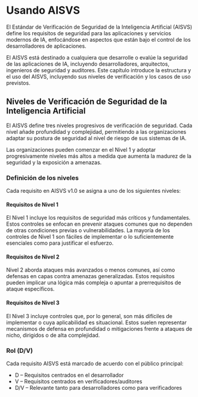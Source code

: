 # Usando AISVS

El Estándar de Verificación de Seguridad de la Inteligencia Artificial (AISVS) define los requisitos de seguridad para las aplicaciones y servicios modernos de IA, enfocándose en aspectos que están bajo el control de los desarrolladores de aplicaciones.

El AISVS está destinado a cualquiera que desarrolle o evalúe la seguridad de las aplicaciones de IA, incluyendo desarrolladores, arquitectos, ingenieros de seguridad y auditores. Este capítulo introduce la estructura y el uso del AISVS, incluyendo sus niveles de verificación y los casos de uso previstos.

## Niveles de Verificación de Seguridad de la Inteligencia Artificial

El AISVS define tres niveles progresivos de verificación de seguridad. Cada nivel añade profundidad y complejidad, permitiendo a las organizaciones adaptar su postura de seguridad al nivel de riesgo de sus sistemas de IA.

Las organizaciones pueden comenzar en el Nivel 1 y adoptar progresivamente niveles más altos a medida que aumenta la madurez de la seguridad y la exposición a amenazas.

### Definición de los niveles

Cada requisito en AISVS v1.0 se asigna a uno de los siguientes niveles:

#### Requisitos de Nivel 1

El Nivel 1 incluye los requisitos de seguridad más críticos y fundamentales. Estos controles se enfocan en prevenir ataques comunes que no dependen de otras condiciones previas o vulnerabilidades. La mayoría de los controles de Nivel 1 son fáciles de implementar o lo suficientemente esenciales como para justificar el esfuerzo.

#### Requisitos de Nivel 2

Nivel 2 aborda ataques más avanzados o menos comunes, así como defensas en capas contra amenazas generalizadas. Estos requisitos pueden implicar una lógica más compleja o apuntar a prerrequisitos de ataque específicos.

#### Requisitos de Nivel 3

El Nivel 3 incluye controles que, por lo general, son más difíciles de implementar o cuya aplicabilidad es situacional. Estos suelen representar mecanismos de defensa en profundidad o mitigaciones frente a ataques de nicho, dirigidos o de alta complejidad.

### Rol (D/V)

Cada requisito AISVS está marcado de acuerdo con el público principal:

* D – Requisitos centrados en el desarrollador
* V – Requisitos centrados en verificadores/auditores
* D/V – Relevante tanto para desarrolladores como para verificadores

